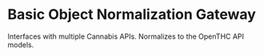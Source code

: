 # Basic Object Normalization Gateway

Interfaces with multiple Cannabis APIs.
Normalizes to the OpenTHC API models.
